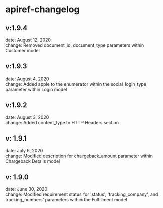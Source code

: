 # apiref-changelog

## v:1.9.4
date: August 12, 2020 <br /> 
change: Removed document_id, document_type parameters within Customer model 

## v:1.9.3
date: August 4, 2020 <br />
change: Added apple to the enumerator within the social_login_type parameter within Login model 

## v:1.9.2
date: August 3, 2020 <br />
change: Added content_type to HTTP Headers section

## v: 1.9.1
date: July 6, 2020 <br />
change: Modified description for chargeback_amount parameter within Chargeback Details model

## v: 1.9.0
date: June 30, 2020 <br />
change: Modified requirement status for 'status', 'tracking_company', and tracking_numbers' parameters within the Fulfillment model
